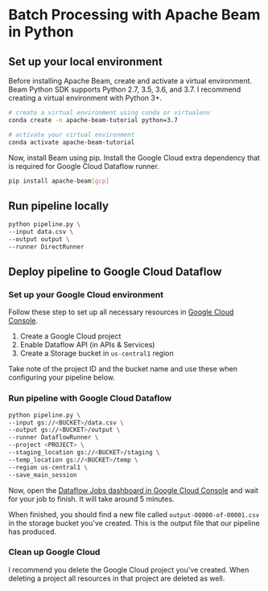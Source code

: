 # Batch Processing with Apache Beam in Python

## Set up your local environment

Before installing Apache Beam, create and activate a virtual environment. Beam Python SDK supports Python 2.7, 3.5, 3.6, and 3.7. I recommend creating a virtual environment with Python 3+.

```bash
# create a virtual environment using conda or virtualenv
conda create -n apache-beam-tutorial python=3.7

# activate your virtual environment
conda activate apache-beam-tutorial
```

Now, install Beam using pip. Install the Google Cloud extra dependency that is required for Google Cloud Dataflow runner.

```bash
pip install apache-beam[gcp]
```

## Run pipeline locally

```bash
python pipeline.py \
--input data.csv \
--output output \
--runner DirectRunner
```

## Deploy pipeline to Google Cloud Dataflow

### Set up your Google Cloud environment

Follow these step to set up all necessary resources in [Google Cloud Console](https://console.cloud.google.com/).

1. Create a Google Cloud project
2. Enable Dataflow API (in APIs & Services)
3. Create a Storage bucket in `us-central1` region

Take note of the project ID and the bucket name and use these when configuring your pipeline below.

### Run pipeline with Google Cloud Dataflow

```bash
python pipeline.py \
--input gs://<BUCKET>/data.csv \
--output gs://<BUCKET>/output \
--runner DataflowRunner \
--project <PROJECT> \
--staging_location gs://<BUCKET>/staging \
--temp_location gs://<BUCKET>/temp \
--region us-central1 \
--save_main_session
```

Now, open the [Dataflow Jobs dashboard in Google Cloud Console](https://console.cloud.google.com/dataflow/jobs) and wait for your job to finish. It will take around 5 minutes.

When finished, you should find a new file called `output-00000-of-00001.csv` in the storage bucket you've created. This is the output file that our pipeline has produced.

### Clean up Google Cloud

I recommend you delete the Google Cloud project you've created. When deleting a project all resources in that project are deleted as well.
